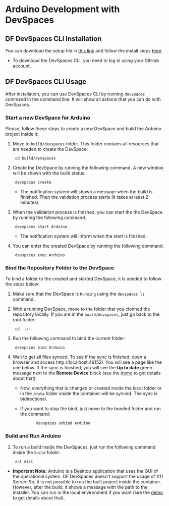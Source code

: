 # Arduino Development with DevSpaces 

## DF DevSpaces CLI Installation

You can download the setup file in [this link](https://www.devspaces.io/devspaces/download) and follow the install steps [here](https://support.devspaces.io/article/22-devspaces-client-installation).

* To download the DevSpaces CLI, you need to log in using your GitHub account.

## DF DevSpaces CLI Usage

After installation, you can use DevSpaces CLI by running `devspaces` command in the command line. It will show all actions that you can do with DevSpaces.

### Start a new DevSpace for Arduino

Please, follow these steps to create a new DevSpace and build the Arduino project inside it:

1. Move to `build/devspaces` folder. This folder contains all resources that are needed to create the DevSpace.

        cd build/devspaces

1. Create the DevSpace by running the following command. A new window will be shown with the build status.

        devspaces create
    
    * The notification system will shown a message when the build is finished. Then the validation process starts (it takes at least 2 minutes).

1. When the validation process is finished, you can start the the DevSpace by running the following command. 

        devspaces start Arduino

    * The notification system will inform when the start is finished.

1. You can enter the created DevSpace by running the following command. 

        devspaces exec Arduino

### Bind the Repository Folder to the DevSpace

To bind a folder to the created and started DevSpace, it is needed to follow the steps below:

1. Make sure that the DevSpace is `Running` using the `devspaces ls` command.

1. With a running DevSpace, move to the folder that you clonned the repository locally. If you are in the `build/devspaces`, just go back to the root folder:

        cd ../..

1. Run the following command to bind the current folder:

        devspaces bind Arduino

1. Wait to get all files synced. To see if the sync is finished, open a browser and access http://localhost:49152/. You will see a page like the one below. If the sync is finished, you will see the **Up to date** green message next to the **Remote Device** block (see the [demo](https://jira.devfactory.com/secure/attachment/624734/Arduino%20Import.mp4) to get details about that).

   * Now, everything that is changed or created inside the local folder or in the `/data` folder inside the container will be synced. The sync is bidirectional. 

   * If you want to stop the bind, just move to the bonded folder and run the command:

                devspaces unbind Arduino

### Build and Run Arduino

1. To run a build inside the DevSpaces, just run the following command inside the `build` folder:

        ant dist

* **Important Note:** Arduino is a Desktop application that uses the GUI of the operational system. DF DevSpaces doesn't support the usage of X11 Server. So, it is not possible to run the built project inside the container. However, after the build, it shows a message with the path to the installer. You can run in the local environment if you want (see the [demo](https://jira.devfactory.com/secure/attachment/624734/Arduino%20Import.mp4) to get details about that).
